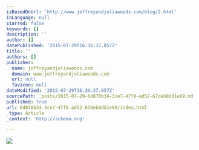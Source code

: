 ```yaml
---
isBasedOnUrl: 'http://www.jeffreyandjuliawoods.com/blog/2.html'
inLanguage: null
starred: false
keywords: []
description: ''
author: []
datePublished: '2015-07-29T16:36:37.057Z'
title: ''
authors: []
publisher:
  name: jeffreyandjuliawoods.com
  domain: www.jeffreyandjuliawoods.com
  url: null
  favicon: null
dateModified: '2015-07-29T16:36:37.057Z'
sourcePath: _posts/2015-07-29-6d870b34-3ce7-47f8-ad52-67deb8dd1e89.md
published: true
url: 6d870b34-3ce7-47f8-ad52-67deb8dd1e89/index.html
_type: Article
_context: 'http://schema.org'

---
```

![](http://www.jeffreyandjuliawoods.com/blog/20130824_KU-268%20copy.jpg)